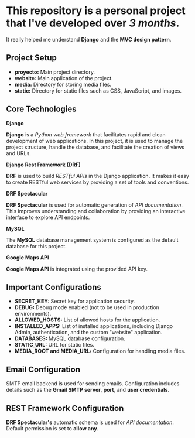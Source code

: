 <h1>This repository is a personal project that I've developed over <em>3 months</em>.</h1>
<p>It really helped me understand <strong>Django</strong> and the <strong>MVC design pattern</strong>.</p>

<h2>Project Setup</h2>
<ul>
    <li><strong>proyecto:</strong> Main project directory.</li>
    <li><strong>website:</strong> Main application of the project.</li>
    <li><strong>media:</strong> Directory for storing media files.</li>
    <li><strong>static:</strong> Directory for static files such as CSS, JavaScript, and images.</li>
</ul>

<h2>Core Technologies</h2>
<p><strong>Django</strong></p>
<p><strong>Django</strong> is a <em>Python web framework</em> that facilitates rapid and clean development of web applications. In this project, it is used to manage the project structure, handle the database, and facilitate the creation of views and URLs.</p>

<p><strong>Django Rest Framework (DRF)</strong></p>
<p><strong>DRF</strong> is used to build <em>RESTful APIs</em> in the Django application. It makes it easy to create RESTful web services by providing a set of tools and conventions.</p>

<p><strong>DRF Spectacular</strong></p>
<p><strong>DRF Spectacular</strong> is used for automatic generation of <em>API documentation</em>. This improves understanding and collaboration by providing an interactive interface to explore API endpoints.</p>

<p><strong>MySQL</strong></p>
<p>The <strong>MySQL</strong> database management system is configured as the default database for this project.</p>

<p><strong>Google Maps API</strong></p>
<p><strong>Google Maps API</strong> is integrated using the provided API key.</p>

<h2>Important Configurations</h2>
<ul>
    <li><strong>SECRET_KEY:</strong> Secret key for application security.</li>
    <li><strong>DEBUG:</strong> Debug mode enabled (not to be used in production environments).</li>
    <li><strong>ALLOWED_HOSTS:</strong> List of allowed hosts for the application.</li>
    <li><strong>INSTALLED_APPS:</strong> List of installed applications, including Django Admin, authentication, and the custom "website" application.</li>
    <li><strong>DATABASES:</strong> MySQL database configuration.</li>
    <li><strong>STATIC_URL:</strong> URL for static files.</li>
    <li><strong>MEDIA_ROOT and MEDIA_URL:</strong> Configuration for handling media files.</li>
</ul>

<h2>Email Configuration</h2>
<p>SMTP email backend is used for sending emails. Configuration includes details such as the <strong>Gmail SMTP server</strong>, <strong>port</strong>, and <strong>user credentials</strong>.</p>

<h2>REST Framework Configuration</h2>
<p><strong>DRF Spectacular's</strong> automatic schema is used for <em>API documentation</em>. Default permission is set to <strong>allow any</strong>.</p>
